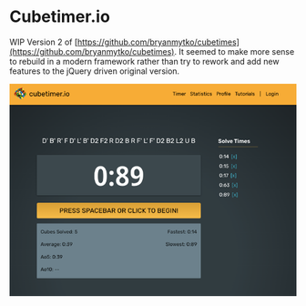 # Cubetimer.io

WIP Version 2 of [https://github.com/bryanmytko/cubetimes](https://github.com/bryanmytko/cubetimes). It seemed to make more sense to rebuild in a modern framework rather than try to rework and add new features to the jQuery driven original version.

![screenshot](screenshot.png)
